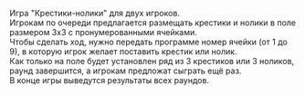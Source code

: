 Игра "Крестики-нолики" для двух игроков.  
Игрокам по очереди предлагается размещать крестики и нолики в поле размером 3х3 с пронумерованными ячейками.  
Чтобы сделать ход, нужно передать программе номер ячейки (от 1 до 9), в которую игрок желает поставить крестик или нолик.  
Как только на поле будет установлен ряд из 3 крестиков или 3 ноликов, раунд завершится, а игрокам предложат сыграть ещё раз.  
В конце игры выведутся результаты всех раундов.  
